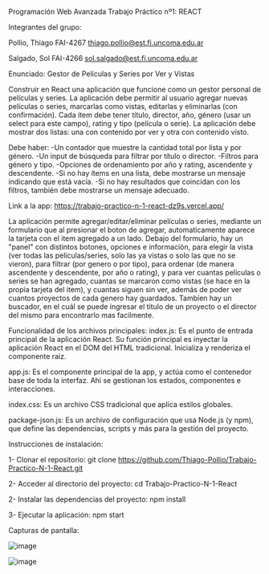 Programación Web Avanzada
Trabajo Práctico nº1: REACT

Integrantes del grupo: 

Pollio, Thiago FAI-4267
thiago.pollio@est.fi.uncoma.edu.ar

Salgado, Sol FAI-4266
sol.salgado@est.fi.uncoma.edu.ar

Enunciado: 
Gestor de Películas y Series por Ver y Vistas

Construir en React una aplicación que funcione como un gestor personal de películas y series. 
La aplicación debe permitir al usuario agregar nuevas películas o series, marcarlas como vistas, editarlas y eliminarlas (con confirmación). 
Cada ítem debe tener título, director, año, género (usar un select para este campo), rating y tipo (película o serie). 
La aplicación debe mostrar dos listas: una con contenido por ver y otra con contenido visto. 

Debe haber: 
-Un contador que muestre la cantidad total por lista y por género. 
-Un input de búsqueda para filtrar por título o director. 
-Filtros para género y tipo. 
-Opciones de ordenamiento por año y rating, ascendente y descendente. 
-Si no hay ítems en una lista, debe mostrarse un mensaje indicando que está vacía.
-Si no hay resultados que coincidan con los filtros, también debe mostrarse un mensaje adecuado.

Link a la app: https://trabajo-practico-n-1-react-dz9s.vercel.app/

La aplicación permite agregar/editar/eliminar películas o series, mediante un formulario que al presionar el boton de agregar, automaticamente aparece la tarjeta con el item agregado a un lado. Debajo del formulario, hay un "panel" con distintos botones, opciones e información, para elegir la vista (ver todas las películas/series, solo las ya vistas o solo las que no se vieron), para filtrar (por genero o por tipo), para ordenar (de manera ascendente y descendente, por año o rating), y para ver cuantas películas o series se han agregado, cuantas se marcaron como vistas (se hace en la propia tarjeta del item), y cuantas siguen sin ver, además de poder ver cuantos proyectos de cada genero hay guardados. Tambíen hay un buscador, en el cuál se puede ingresar el titulo de un proyecto o el director del mismo para encontrarlo mas facilmente.

Funcionalidad de los archivos principales: 
index.js: Es el punto de entrada principal de la aplicación React. Su función principal es inyectar la aplicación React en el DOM del HTML tradicional. Inicializa y renderiza el componente raiz.

app.js: Es el componente principal de la app, y actúa como el contenedor base de toda la interfaz. Ahí se gestionan los estados, componentes e interacciones.

index.css: Es un archivo CSS tradicional que aplica estilos globales.

package-json.js: Es un archivo de configuración que usa Node.js (y npm), que define las dependencias, scripts y más para la gestión del proyecto.

Instrucciones de instalación:

1- Clonar el repositorio: git clone https://github.com/Thiago-Pollio/Trabajo-Practico-N-1-React.git

2- Acceder al directorio del proyecto: cd Trabajo-Practico-N-1-React

2- Instalar las dependencias del proyecto: npm install

3- Ejecutar la aplicación: npm start


Capturas de pantalla:

![image](https://github.com/user-attachments/assets/5e3ef35e-f6e8-4a4e-8c79-b4cd3c3a394e)

![image](https://github.com/user-attachments/assets/d07d1516-87e2-45a8-9c8a-b479e13b473f)

